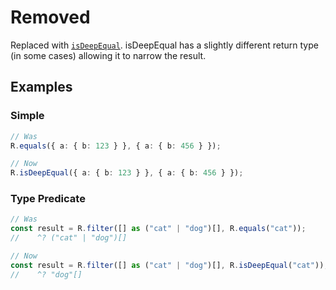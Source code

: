 # Removed

Replaced with [`isDeepEqual`](/docs/#isDeepEqual). isDeepEqual has a slightly
different return type (in some cases) allowing it to narrow the result.

## Examples

### Simple

```ts
// Was
R.equals({ a: { b: 123 } }, { a: { b: 456 } });

// Now
R.isDeepEqual({ a: { b: 123 } }, { a: { b: 456 } });
```

### Type Predicate

```ts
// Was
const result = R.filter([] as ("cat" | "dog")[], R.equals("cat"));
//    ^? ("cat" | "dog")[]

// Now
const result = R.filter([] as ("cat" | "dog")[], R.isDeepEqual("cat"));
//    ^? "dog"[]
```
